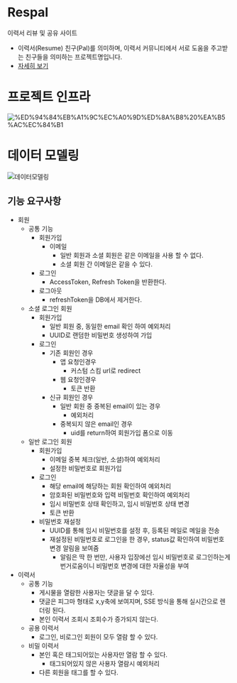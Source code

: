 # Respal
이력서 리뷰 및 공유 사이트
- 이력서(Resume) 친구(Pal)를 의미하며, 이력서 커뮤니티에서 서로 도움을 주고받는 친구들을 의미하는 프로젝트명입니다.
- [자세히 보기](https://sang-kwon-yeum.notion.site/ResPal-57ca1c5a16a842e2a9f58fee43b94894?pvs=4)

# 프로젝트 인프라
![%ED%94%84%EB%A1%9C%EC%A0%9D%ED%8A%B8%20%EA%B5%AC%EC%84%B1](https://github.com/AiliartsuaL2/respal/assets/89395238/c159e7c6-41b4-426f-b35e-970b345dd258)
# 데이터 모델링
![데이터모델링](https://github.com/AiliartsuaL2/respal/assets/89395238/7b78e41c-98c8-4ffb-8306-8f2fe5b91495)

## 기능 요구사항
- 회원
  - 공통 기능
    - 회원가입
      - 이메일
        - 일반 회원과 소셜 회원은 같은 이메일을 사용 할 수 없다.
        - 소셜 회원 간 이메일은 같을 수 있다.
    - 로그인
      - AccessToken, Refresh Token을 반환한다.
    - 로그아웃
      - refreshToken을 DB에서 제거한다.
  - 소셜 로그인 회원
    - 회원가입
      - 일반 회원 중, 동일한 email 확인 하여 예외처리 
      - UUID로 랜덤한 비밀번호 생성하여 가입
    - 로그인
      - 기존 회원인 경우
        - 앱 요청인경우
          - 커스텀 스킴 url로 redirect
        - 웹 요청인경우
          - 토큰 반환
      - 신규 회원인 경우
        - 일반 회원 중 중복된 email이 있는 경우
          - 예외처리
        - 중복되지 않은 email인 경우
          - uid를 return하여 회원가입 폼으로 이동
  - 일반 로그인 회원
    - 회원가입
      - 이메일 중복 체크(일반, 소셜)하여 예외처리
      - 설정한 비밀번호로 회원가입
    - 로그인
      - 해당 email에 해당하는 회원 확인하여 예외처리
      - 암호화된 비밀번호와 입력 비밀번호 확인하여 예외처리
      - 임시 비밀번호 상태 확인하고, 임시 비밀번호 상태 변경
      - 토큰 반환
    - 비밀번호 재설정
      - UUID를 통해 임시 비밀번호를 설정 후, 등록된 메일로 메일을 전송
      - 재설정된 비밀번호로 로그인을 한 경우, status값 확인하여 비밀번호 변경 알림을 보여줌
        - 알림은 딱 한 번만, 사용자 입장에선 임시 비밀번호로 로그인하는게 번거로움이니 비밀번호 변경에 대한 자율성을 부여
- 이력서
  - 공통 기능
    - 게시물을 열람한 사용자는 댓글을 달 수 있다.
    - 댓글은 피그마 형태로 x,y축에 보여지며, SSE 방식을 통해 실시간으로 렌더링 된다.
    - 본인 이력서 조회시 조회수가 증가되지 않는다.
  - 공용 이력서
    - 로그인, 비로그인 회원이 모두 열람 할 수 있다.
  - 비밀 이력서
    - 본인 혹은 태그되어있는 사용자만 열람 할 수 있다.
      - 태그되어있지 않은 사용자 열람시 예외처리
    - 다른 회원을 태그를 할 수 있다.

